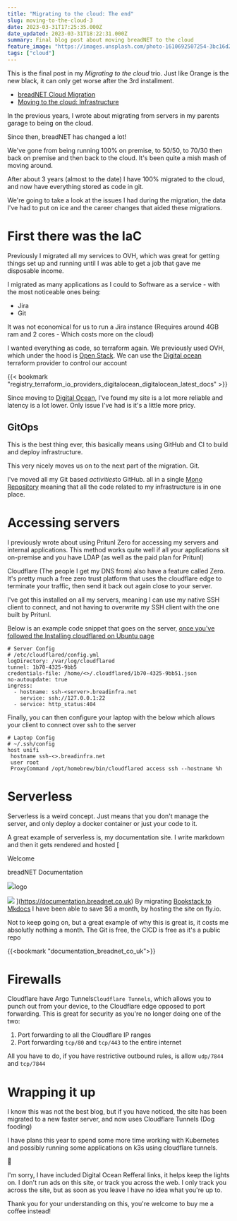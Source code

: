 ```yaml
---
title: "Migrating to the cloud: The end"
slug: moving-to-the-cloud-3
date: 2023-03-31T17:25:35.000Z
date_updated: 2023-03-31T18:22:31.000Z
summary: Final blog post about moving breadNET to the cloud
feature_image: "https://images.unsplash.com/photo-1610692507254-3bc16d2527ea"
tags: ["cloud"]
---
```


This is the final post in my _Migrating to the cloud_ trio. Just like Orange is the new black, it can only get worse after the 3rd installment.

* [breadNET Cloud Migration](/moving-to-the-cloud-1)
* [Moving to the cloud: Infrastructure](moving-to-the-cloud-2/)

In the previous years, I wrote about migrating from servers in my parents garage to being on the cloud.

Since then, breadNET has changed a lot!

We've gone from being running 100% on premise, to 50/50, to 70/30 then back on premise and then back to the cloud. It's been quite a mish mash of moving around.

After about 3 years (almost to the date) I have 100% migrated to the cloud, and now have everything stored as code in git.

We're going to take a look at the issues I had during the migration, the data I've had to put on ice and the career changes that aided these migrations.

# First there was the IaC

Previously I migrated all my services to OVH, which was great for getting things set up and running until I was able to get a job that gave me disposable income.

I migrated as many applications as I could to Software as a service - with the most noticeable ones being:

* Jira
* Git

It was not economical for us to run a Jira instance (Requires around 4GB ram and 2 cores - Which costs more on the cloud)

I wanted everything as code, so terraform again. We previously used OVH, which under the hood is [Open Stack](https://www.openstack.org?ref=breadnet.co.uk). We can use the [Digital ocean](https://m.do.co/c/77be3c3aa96c) terraform provider to control our account

{{< bookmark "registry_terraform_io_providers_digitalocean_digitalocean_latest_docs" >}}

Since moving to [Digital Ocean](https://m.do.co/c/77be3c3aa96c), I've found my site is a lot more reliable and latency is a lot lower. Only issue I've had is it's a little more pricy.

## GitOps

This is the best thing ever, this basically means using GitHub and CI to build and deploy infrastructure.

This very nicely moves us on to the next part of the migration. Git.

I've moved all my Git based *activities*to GitHub. all in a single [Mono Repository](https://en.wikipedia.org/wiki/Monorepo) meaning that all the code related to my infrastructure is in one place.

# Accessing servers

I previously wrote about using Pritunl Zero for accessing my servers and internal applications. This method works quite well if all your applications sit on-premise and you have LDAP (as well as the paid plan for Pritunl)

Cloudflare (The people I get my DNS from) also have a feature called Zero. It's pretty much a free zero trust platform that uses the cloudflare edge to terminate your traffic, then send it back out again close to your server.

I've got this installed on all my servers, meaning I can use my native SSH client to connect, and not having to overwrite my SSH client with the one built by Pritunl.

Below is an example code snippet that goes on the server, [once you've followed the Installing cloudflared on Ubuntu page](https://documentation.breadnet.co.uk/kb/cloudflared/cloudflared-on-ubuntu-for-ssh/?mtm_campaign=breadnetsite&amp;mtm_kwd=migrating-to-cloud-the-end)

    # Server Config
    # /etc/cloudflared/config.yml
    logDirectory: /var/log/cloudflared
    tunnel: 1b70-4325-9bb5
    credentials-file: /home/<>/.cloudflared/1b70-4325-9bb51.json
    no-autoupdate: true
    ingress:
      - hostname: ssh-<server>.breadinfra.net
        service: ssh://127.0.0.1:22
      - service: http_status:404

Finally, you can then configure your laptop with the below which allows your client to connect over ssh to the server

    # Laptop Config
    # ~/.ssh/config
    host unifi
     hostname ssh-<>.breadinfra.net
     user root
     ProxyCommand /opt/homebrew/bin/cloudflared access ssh --hostname %h

# Serverless

Serverless is a weird concept. Just means that you don't manage the server, and only deploy a docker container or just your code to it.

A great example of serverless is, my documentation site. I write markdown and then it gets rendered and hosted
[

Welcome

breadNET Documentation

![](https://documentation.breadnet.co.uk/favicon.ico)logo

![](https://documentation.breadnet.co.uk/assets/images/social/index.png)
](<https://documentation.breadnet.co.uk>)
By migrating [Bookstack to Mkdocs](https://breadnet.co.uk/migrating-off-bookstack/) I have been able to save $6 a month, by hosting the site on fly.io.

Not to keep going on, but a great example of why this is great is, it costs me absolutly nothing a month. The Git is free, the CICD is free as it's a public repo

{{<bookmark "documentation_breadnet_co_uk">}}

# Firewalls

Cloudflare have Argo Tunnels`Cloudflare Tunnels`, which allows you to punch out from your device, to the Cloudflare edge opposed to port forwarding. This is great for security as you're no longer doing one of the two:

1. Port forwarding to all the Cloudflare IP ranges
2. Port forwarding `tcp/80` and `tcp/443` to the entire internet

All you have to do, if you have restrictive outbound rules, is allow `udp/7844` and `tcp/7844`

# Wrapping it up

I know this was not the best blog, but if you have noticed, the site has been migrated to a new faster server, and now uses Cloudflare Tunnels (Dog fooding)

I have plans this year to spend some more time working with Kubernetes and possibly running some applications on k3s using cloudflare tunnels.

💸

I'm sorry, I have included Digital Ocean Refferal links, it helps keep the lights on. I don't run ads on this site, or track you across the web. I only track you across the site, but as soon as you leave I have no idea what you're up to.

Thank you for your understanding on this, you're welcome to buy me a coffee instead!
